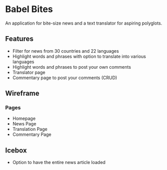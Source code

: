 # Babel Bites

An application for bite-size news and a text translator for aspiring polyglots.

## Features

- Filter for news from 30 countries and 22 languages
- Highlight words and phrases with option to translate into various languages
- Highlight words and phrases to post your own comments
- Translator page
- Commentary page to post your comments (CRUD)

## Wireframe

### Pages

- Homepage
- News Page
- Translation Page
- Commentary Page

## Icebox

- Option to have the entire news article loaded
